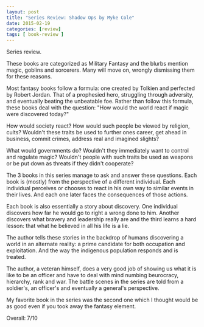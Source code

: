 ```yaml
---
layout: post
title: "Series Review: Shadow Ops by Myke Cole"
date: 2015-02-19
categories: [review]
tags: [ book-review ]
---
```


Series review. 

These books are categorized as Military Fantasy and the blurbs mention magic, goblins and sorcerers. Many will move on, wrongly dismissing them for these reasons. 

Most fantasy books follow a formula: one created by Tolkien and perfected by Robert Jordan. That of a prophesied hero, struggling through adversity, and eventually beating the unbeatable foe. Rather than follow this formula, these books deal with the question: "How would the world react if magic were discovered today?"

How would society react? How would such people be viewed by religion, cults? Wouldn't these traits be used to further ones career, get ahead in business, commit crimes, address real and imagined slights? 

What would governments do? Wouldn't they immediately want to control and regulate magic? Wouldn't people with such traits be used as weapons or be put down as threats if they didn't cooperate?

The 3 books in this series manage to ask and answer these questions. Each book is (mostly) from the perspective of a different individual. Each individual perceives or chooses to react in his own way to similar events in their lives. And each one later faces the consequences of those actions. 

Each book is also essentially a story about discovery. One individual discovers how far he would go to right a wrong done to him. Another discovers what bravery and leadership really are and the third learns a hard lesson: that what he believed in all his life is a lie. 

The author tells these stories in the backdrop of humans discovering a world in an alternate reality: a prime candidate for both occupation and exploitation. And the way the indigenous population responds and is treated.

The author, a veteran himself, does a very good job of showing us what it is like to be an officer and have to deal with mind numbing beurocracy, hierarchy, rank and war. The battle scenes in the series are told from a soldier's, an officer's and eventually a general's perspective. 

My favorite book in the series was the second one which I thought would be as good even if you took away the fantasy element. 

Overall: 7/10